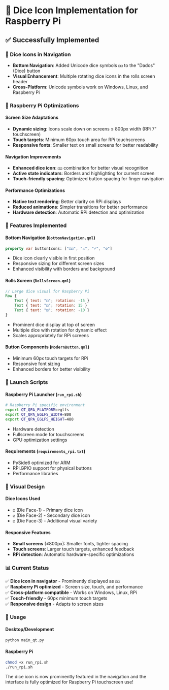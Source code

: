 # 🎲 Dice Icon Implementation for Raspberry Pi

## ✅ Successfully Implemented

### 🎯 Dice Icons in Navigation
- **Bottom Navigation**: Added Unicode dice symbols `⚀⚁` to the "Dados" (Dice) button
- **Visual Enhancement**: Multiple rotating dice icons in the rolls screen header
- **Cross-Platform**: Unicode symbols work on Windows, Linux, and Raspberry Pi

### 🍓 Raspberry Pi Optimizations

#### Screen Size Adaptations
- **Dynamic sizing**: Icons scale down on screens ≤ 800px width (RPi 7" touchscreen)
- **Touch targets**: Minimum 60px touch area for RPi touchscreens
- **Responsive fonts**: Smaller text on small screens for better readability

#### Navigation Improvements
- **Enhanced dice icon**: `⚀⚁` combination for better visual recognition
- **Active state indicators**: Borders and highlighting for current screen
- **Touch-friendly spacing**: Optimized button spacing for finger navigation

#### Performance Optimizations
- **Native text rendering**: Better clarity on RPi displays
- **Reduced animations**: Simpler transitions for better performance
- **Hardware detection**: Automatic RPi detection and optimization

### 📱 Features Implemented

#### Bottom Navigation (`BottomNavigation.qml`)
```qml
property var buttonIcons: ["⚀⚁", "⚔️", "⚡", "⚙️"]
```
- Dice icon clearly visible in first position
- Responsive sizing for different screen sizes
- Enhanced visibility with borders and background

#### Rolls Screen (`RollsScreen.qml`)
```qml
// Large dice visual for Raspberry Pi
Row {
    Text { text: "⚀"; rotation: -15 }
    Text { text: "⚁"; rotation: 15 }
    Text { text: "⚂"; rotation: -10 }
}
```
- Prominent dice display at top of screen
- Multiple dice with rotation for dynamic effect
- Scales appropriately for RPi screens

#### Button Components (`ModernButton.qml`)
- Minimum 60px touch targets for RPi
- Responsive font sizing
- Enhanced borders for better visibility

### 🚀 Launch Scripts

#### Raspberry Pi Launcher (`run_rpi.sh`)
```bash
# Raspberry Pi specific environment
export QT_QPA_PLATFORM=eglfs
export QT_QPA_EGLFS_WIDTH=800
export QT_QPA_EGLFS_HEIGHT=480
```
- Hardware detection
- Fullscreen mode for touchscreens
- GPU optimization settings

#### Requirements (`requirements_rpi.txt`)
- PySide6 optimized for ARM
- RPi.GPIO support for physical buttons
- Performance libraries

### 🎨 Visual Design

#### Dice Icons Used
- `⚀` (Die Face-1) - Primary dice icon
- `⚁` (Die Face-2) - Secondary dice icon  
- `⚂` (Die Face-3) - Additional visual variety

#### Responsive Features
- **Small screens** (≤800px): Smaller fonts, tighter spacing
- **Touch screens**: Larger touch targets, enhanced feedback
- **RPi detection**: Automatic hardware-specific optimizations

### 📊 Current Status

✅ **Dice icon in navigator** - Prominently displayed as `⚀⚁`  
✅ **Raspberry Pi optimized** - Screen size, touch, and performance  
✅ **Cross-platform compatible** - Works on Windows, Linux, RPi  
✅ **Touch-friendly** - 60px minimum touch targets  
✅ **Responsive design** - Adapts to screen sizes  

### 🎯 Usage

#### Desktop/Development
```bash
python main_qt.py
```

#### Raspberry Pi
```bash
chmod +x run_rpi.sh
./run_rpi.sh
```

The dice icon is now prominently featured in the navigation and the interface is fully optimized for Raspberry Pi touchscreen use!
